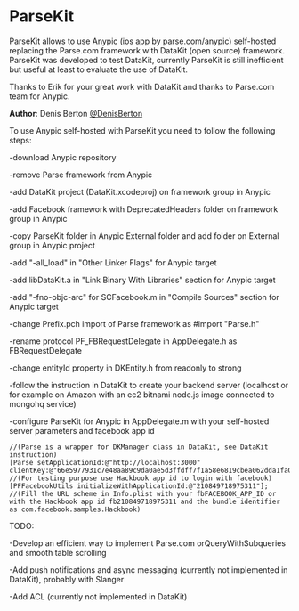 ParseKit
========

ParseKit allows to use Anypic (ios app by parse.com/anypic) self-hosted replacing the Parse.com framework with DataKit (open source) framework.
ParseKit was developed to test DataKit, currently ParseKit is still inefficient but useful at least to evaluate the use of DataKit.

Thanks to Erik for your great work with DataKit and thanks to Parse.com team for Anypic.

**Author**: Denis Berton [@DenisBerton](https://twitter.com/DenisBerton)

To use Anypic self-hosted with ParseKit you need to follow the following steps:

-download Anypic repository

-remove Parse framework from Anypic

-add DataKit project (DataKit.xcodeproj) on framework group in Anypic

-add Facebook framework with DeprecatedHeaders folder on framework group in Anypic

-copy ParseKit folder in Anypic External folder and add folder on External group in Anypic project

-add "-all_load" in "Other Linker Flags" for Anypic target

-add libDataKit.a in "Link Binary With Libraries" section for Anypic target

-add "-fno-objc-arc" for SCFacebook.m in "Compile Sources" section for Anypic target

-change Prefix.pch import of Parse framework as #import "Parse.h"

-rename protocol PF_FBRequestDelegate in AppDelegate.h as FBRequestDelegate

-change entityId property in DKEntity.h from readonly to strong

-follow the instruction in DataKit to create your backend server (localhost or for example on Amazon with an ec2 bitnami node.js image connected to mongohq service)

-configure ParseKit for Anypic in AppDelegate.m with your self-hosted server parameters and facebook app id 

    //(Parse is a wrapper for DKManager class in DataKit, see DataKit instruction)
    [Parse setApplicationId:@"http://localhost:3000" clientKey:@"66e5977931c7e48aa89c9da0ae5d3ffdff7f1a58e6819cbea062dda1fa050296"];    
    //(For testing purpose use Hackbook app id to login with facebook)
    [PFFacebookUtils initializeWithApplicationId:@"210849718975311"];
    //(Fill the URL scheme in Info.plist with your fbFACEBOOK_APP_ID or with the Hackbook app id fb210849718975311 and the bundle identifier as com.facebook.samples.Hackbook)
    
    


TODO:

-Develop an efficient way to implement Parse.com orQueryWithSubqueries and smooth table scrolling 

-Add push notifications and async messaging (currently not implemented in DataKit), probably with Slanger

-Add ACL (currently not implemented in DataKit)

